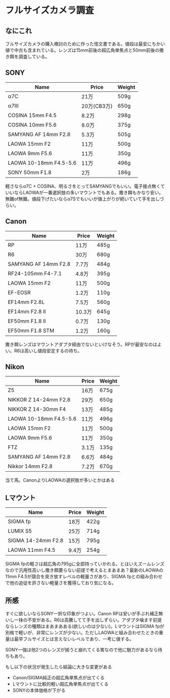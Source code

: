 # フルサイズカメラ調査
## なにこれ
フルサイズカメラの購入検討のために作った怪文書である。値段は最安にちかい値で中古も含まれている。レンズは15mm前後の超広角単焦点と50mm前後の撒き餌を調査している。

## SONY

|Name|Price|Weight|
|----|-----|------|
|α7C|21万|509g|
|α7III|20万(CB3万)|650g|
|COSINA 15mm F4.5|8.2万|298g|
|COSINA 10mm F5.6|8.0万|375g|
|SAMYANG AF 14mm F2.8|5.3万|505g|
|LAOWA 15mm F2|11万|500g|
|LAOWA 9mm F5.6|11万|350g|
|LAOWA 10-18mm F4.5-5.6|11万|496g|
|SONY 50mm F1.8|2万|186g|

軽さならα7C + COSINA、明るさをとってSAMYANGでもいい。電子接点無くていいならLAOWAが一番選択肢の多いマウントでもある。撒き餌もかなり安い。無難of無難。値段下げたいならα7Sでもいいが値上がりが続いていて手を出しづらい。

## Canon

|Name|Price|Weight|
|----|-----|------|
|RP|11万|485g|
|R6|30万|680g|
|SAMYANG AF 14mm F2.8|7.7万|484g|
|RF24-105mm F4-7.1|4.8万|395g|
|LAOWA 15mm F2|11万|500g|
|EF-EOSR|1.2万|110g|
|EF14mm F2.8L|7.5万|560g|
|EF14mm F2.8 II|10.3万|645g|
|EF50mm F1.8 II|0.7万|130g|
|EF50mm F1.8 STM|1.2万|160g|

撒き餌レンズはマウントアダプタ経由でないといけなそう。RPが最安なのはよい。R6は高いし値段安定するの待ち。

## Nikon

|Name|Price|Weight|
|----|-----|------|
|Z5|16万|675g|
|NIKKOR Z 14-24mm F2.8|29万|650g|
|NIKKOR Z 14-30mm F4|13万|485g|
|LAOWA 10-18mm F4.5-5.6|11万|496g|
|LAOWA 15mm F2|11万|500g|
|LAOWA 9mm F5.6|11万|350g|
|FTZ|3.1万|135g|
|SAMYANG AF 14mm F2.8|6.6万|484g|
|Nikkor 14mm F2.8|7.2万|670g|

当て馬。CanonよりLAOWAの選択肢が多いとかはある

## Lマウント

|Name|Price|Weight|
|----|-----|------|
|SIGMA fp|18万|422g|
|LUMIX S5|25万|714g|
|SIGMA 14-24mm F2.8|15万|795g|
|LAOWA 11mm F4.5|9.4万|254g|

SIGMA fpの軽さは超広角の795gに全部持っていかれる。とはいえズームレンズなので汎用性高いし撒き餌要らない前提で考えるとまあまあ？最新のLAOWAの11mm F4.5が競合を突き放すレベルの軽量さがあり、SIGMA fpとの組み合わせで他の追従を許さない軽量さを獲得しており気になる。

## 所感
すぐに欲しいならSONY一択な印象がつよい。Canon RPは安いが手ぶれ補正無いし一抹の不安がある。R6は高騰してて手を出しずらい。アダプタ噛ます前提ならレンズの種類はまあまあある(欲しいのは少ない)。LマウントはSIGMA fpが別格で軽いが、非常にレンズが少ない。ただしLAOWAと組み合わせたときの重量は最早フルサイズとは言えないレベルであり、一考に値する。

SONY一強は他2つのレンズが揃うと崩れてくる筈なので他に魅力があるなら待ちもあり。

もし以下の状況が発生したら結論に大きな変更がある

- Canon/SIGMA純正の超広角単焦点が出てくる
- Lマウントに比較的軽い超広角単焦点が出てくる
- SONYの本体価格が下がる
